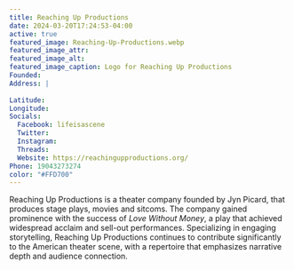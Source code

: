 ```yaml
---
title: Reaching Up Productions
date: 2024-03-20T17:24:53-04:00
active: true
featured_image: Reaching-Up-Productions.webp
featured_image_attr: 
featured_image_alt: 
featured_image_caption: Logo for Reaching Up Productions
Founded: 
Address: |
    
Latitude: 
Longitude: 
Socials: 
  Facebook: lifeisascene
  Twitter: 
  Instagram: 
  Threads:
  Website: https://reachingupproductions.org/
Phone: 19043273274
color: "#FFD700"
---
```

Reaching Up Productions is a theater company founded by Jyn Picard, that produces stage plays, movies and sitcoms. The company gained prominence with the success of *Love Without Money*, a play that achieved widespread acclaim and sell-out performances. Specializing in engaging storytelling, Reaching Up Productions continues to contribute significantly to the American theater scene, with a repertoire that emphasizes narrative depth and audience connection.
